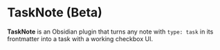 # TaskNote (Beta)

**TaskNote** is an Obsidian plugin that turns any note with `type: task` in its frontmatter into a task with a working checkbox UI.

